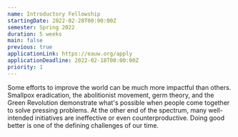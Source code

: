 ```yaml
---
name: Introductory Fellowship
startingDate: 2022-02-28T00:00:00Z
semester: Spring 2022
duration: 5 weeks
main: false
previous: true
applicationLink: https://eauw.org/apply
applicationDeadline: 2022-02-18T00:00:00Z
priority: 1
---
```


Some efforts to improve the world can be much more impactful than others. Smallpox eradication, the abolitionist movement, germ theory, and the Green Revolution demonstrate what's possible when people come together to solve pressing problems. At the other end of the spectrum, many well-intended initiatives are ineffective or even counterproductive. Doing good better is one of the defining challenges of our time.

